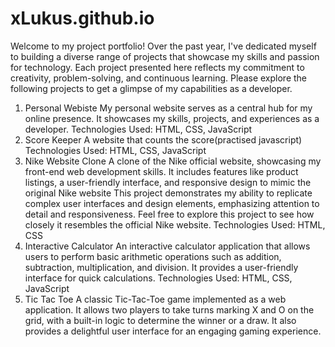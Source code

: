 # xLukus.github.io
Welcome to my project portfolio! Over the past year,
I've dedicated myself to building a diverse range of projects that showcase my skills and passion for technology.
Each project presented here reflects my commitment to creativity, problem-solving, and continuous learning.
Please explore the following projects to get a glimpse of my capabilities as a developer.
1. Personal Webiste
My personal website serves as a central hub for my online presence. It showcases my skills, projects, and experiences as a developer.
Technologies Used: HTML, CSS, JavaScript
2. Score Keeper
A website that counts the score(practised javascript)
Technologies Used: HTML, CSS, JavaScript
3. Nike Website Clone
A clone of the Nike official website, showcasing my front-end web development skills. It includes features like product listings, a user-friendly interface, and responsive design to mimic the original Nike website
This project demonstrates my ability to replicate complex user interfaces and design elements, emphasizing attention to detail and responsiveness. Feel free to explore this project to see how closely it resembles the official Nike website.
Technologies Used: HTML, CSS
4. Interactive Calculator
An interactive calculator application that allows users to perform basic arithmetic operations such as addition, subtraction, multiplication, and division. It provides a user-friendly interface for quick calculations.
Technologies Used: HTML, CSS, JavaScript
5. Tic Tac Toe
A classic Tic-Tac-Toe game implemented as a web application. It allows two players to take turns marking X and O on the grid, with a built-in logic to determine the winner or a draw.
It also provides a delightful user interface for an engaging gaming experience.

